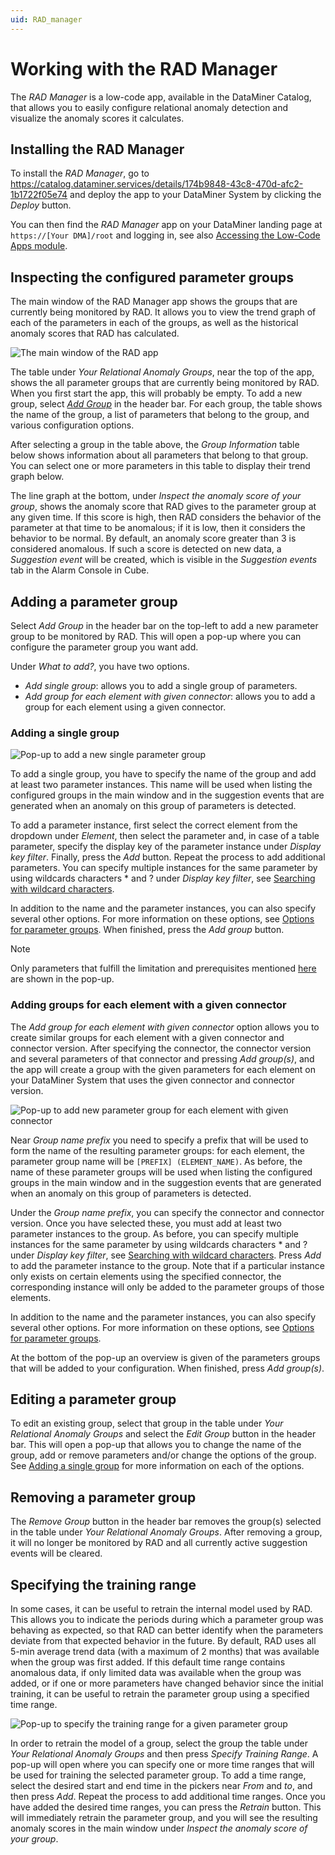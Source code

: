 ```yaml
---
uid: RAD_manager
---
```


# Working with the RAD Manager

The *RAD Manager* is a low-code app, available in the DataMiner Catalog, that allows you to easily configure relational anomaly detection and visualize the anomaly scores it calculates.

## Installing the RAD Manager

To install the *RAD Manager*, go to <https://catalog.dataminer.services/details/174b9848-43c8-470d-afc2-1b1722f05e74> and deploy the app to your DataMiner System by clicking the *Deploy* button.

You can then find the *RAD Manager* app on your DataMiner landing page at `https://[Your DMA]/root` and logging in, see also [Accessing the Low-Code Apps module](xref:Accessing_custom_apps).

## Inspecting the configured parameter groups

The main window of the RAD Manager app shows the groups that are currently being monitored by RAD. It allows you to view the trend graph of each of the parameters in each of the groups, as well as the historical anomaly scores that RAD has calculated.

![The main window of the RAD app](~/user-guide/images/RAD_Manager.png)

The table under *Your Relational Anomaly Groups*, near the top of the app, shows the all parameter groups that are currently being monitored by RAD. When you first start the app, this will probably be empty. To add a new group, select [*Add Group*](#adding-a-parameter-group) in the header bar. For each group, the table shows the name of the group, a list of parameters that belong to the group, and various configuration options.

After selecting a group in the table above, the *Group Information* table below shows information about all parameters that belong to that group. You can select one or more parameters in this table to display their trend graph below.

The line graph at the bottom, under *Inspect the anomaly score of your group*, shows the anomaly score that RAD gives to the parameter group at any given time. If this score is high, then RAD considers the behavior of the parameter at that time to be anomalous; if it is low, then it considers the behavior to be normal. By default, an anomaly score greater than 3 is considered anomalous. If such a score is detected on new data, a *Suggestion event* will be created, which is visible in the *Suggestion events* tab in the Alarm Console in Cube.

## Adding a parameter group

Select *Add Group* in the header bar on the top-left to add a new parameter group to be monitored by RAD. This will open a pop-up where you can configure the parameter group you want add.

Under *What to add?*, you have two options.

- *Add single group*: allows you to add a single group of parameters.
- *Add group for each element with given connector*: allows you to add a group for each element using a given connector.

### Adding a single group

![Pop-up to add a new single parameter group](~/user-guide/images/RAD_Manager_AddSingleParameterGroup.png)

To add a single group, you have to specify the name of the group and add at least two parameter instances. This name will be used when listing the configured groups in the main window and in the suggestion events that are generated when an anomaly on this group of parameters is detected.

To add a parameter instance, first select the correct element from the dropdown under *Element*, then select the parameter and, in case of a table parameter, specify the display key of the parameter instance under *Display key filter*. Finally, press the *Add* button. Repeat the process to add additional parameters. You can specify multiple instances for the same parameter by using wildcards characters \* and ? under *Display key filter*, see [Searching with wildcard characters](xref:Searching_in_DataMiner_Cube#searching-with-wildcard-characters).

In addition to the name and the parameter instances, you can also specify several other options. For more information on these options, see [Options for parameter groups](xref:Relational_anomaly_detection#options-for-parameter-groups). When finished, press the *Add group* button.

> [!NOTE]
> Only parameters that fulfill the limitation and prerequisites mentioned [here](xref:Relational_anomaly_detection) are shown in the pop-up.

### Adding groups for each element with a given connector

The *Add group for each element with given connector* option allows you to create similar groups for each element with a given connector and connector version. After specifying the connector, the connector version and several parameters of that connector and pressing *Add group(s)*, and the app will create a group with the given parameters for each element on your DataMiner System that uses the given connector and connector version.

![Pop-up to add new parameter group for each element with given connector](~/user-guide/images/RAD_Manager_AddParameterGroupPerProtocol.png)

Near *Group name prefix* you need to specify a prefix that will be used to form the name of the resulting parameter groups: for each element, the parameter group name will be `[PREFIX] (ELEMENT_NAME)`. As before, the name of these parameter groups will be used when listing the configured groups in the main window and in the suggestion events that are generated when an anomaly on this group of parameters is detected.

Under the *Group name prefix*, you can specify the connector and connector version. Once you have selected these, you must add at least two parameter instances to the group. As before, you can specify multiple instances for the same parameter by using wildcards characters \* and ? under *Display key filter*, see [Searching with wildcard characters](xref:Searching_in_DataMiner_Cube#searching-with-wildcard-characters). Press *Add* to add the parameter instance to the group. Note that if a particular instance only exists on certain elements using the specified connector, the corresponding instance will only be added to the parameter groups of those elements.

In addition to the name and the parameter instances, you can also specify several other options. For more information on these options, see [Options for parameter groups](xref:Relational_anomaly_detection#options-for-parameter-groups).

At the bottom of the pop-up an overview is given of the parameters groups that will be added to your configuration. When finished, press *Add group(s)*.

## Editing a parameter group

To edit an existing group, select that group in the table under *Your Relational Anomaly Groups* and select the *Edit Group* button in the header bar. This will open a pop-up that allows you to change the name of the group, add or remove parameters and/or change the options of the group. See [Adding a single group](#adding-a-single-group) for more information on each of the options.

## Removing a parameter group

The *Remove Group* button in the header bar removes the group(s) selected in the table under *Your Relational Anomaly Groups*. After removing a group, it will no longer be monitored by RAD and all currently active suggestion events will be cleared.

## Specifying the training range

In some cases, it can be useful to retrain the internal model used by RAD. This allows you to indicate the periods during which a parameter group was behaving as expected, so that RAD can better identify when the parameters deviate from that expected behavior in the future. By default, RAD uses all 5-min average trend data (with a maximum of 2 months) that was available when the group was first added. If this default time range contains anomalous data, if only limited data was available when the group was added, or if one or more parameters have changed behavior since the initial training, it can be useful to retrain the parameter group using a specified time range.

![Pop-up to specify the training range for a given parameter group](~/user-guide/images/RAD_Manager_SpecifyTrainingRange.png)

In order to retrain the model of a group, select the group the table under *Your Relational Anomaly Groups* and then press *Specify Training Range*. A pop-up will open where you can specify one or more time ranges that will be used for training the selected parameter group. To add a time range, select the desired start and end time in the pickers near *From* and *to*, and then press *Add*. Repeat the process to add additional time ranges. Once you have added the desired time ranges, you can press the *Retrain* button. This will immediately retrain the parameter group, and you will see the resulting anomaly scores in the main window under *Inspect the anomaly score of your group*.

